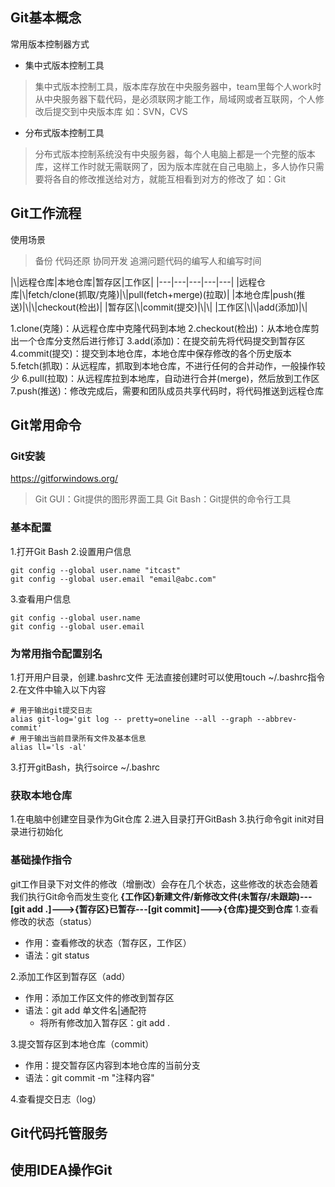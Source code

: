 ## Git基本概念
常用版本控制器方式
* 集中式版本控制工具
> 集中式版本控制工具，版本库存放在中央服务器中，team里每个人work时从中央服务器下载代码，是必须联网才能工作，局域网或者互联网，个人修改后提交到中央版本库
> 如：SVN，CVS

* 分布式版本控制工具
> 分布式版本控制系统没有中央服务器，每个人电脑上都是一个完整的版本库，这样工作时就无需联网了，因为版本库就在自己电脑上，多人协作只需要将各自的修改推送给对方，就能互相看到对方的修改了
> 如：Git

## Git工作流程
使用场景
> 备份
> 代码还原
> 协同开发
> 追溯问题代码的编写人和编写时间

|\\|远程仓库|本地仓库|暂存区|工作区|
|---|---|---|---|---|
|远程仓库|\\|fetch/clone(抓取/克隆)|\\|pull(fetch+merge)(拉取)|
|本地仓库|push(推送)|\\|\\|checkout(检出)|
|暂存区|\\|commit(提交)|\\|\\|
|工作区|\\|\\|add(添加)|\\|

1.clone(克隆)：从远程仓库中克隆代码到本地
2.checkout(检出)：从本地仓库剪出一个仓库分支然后进行修订
3.add(添加)：在提交前先将代码提交到暂存区
4.commit(提交)：提交到本地仓库，本地仓库中保存修改的各个历史版本
5.fetch(抓取)：从远程库，抓取到本地仓库，不进行任何的合并动作，一般操作较少
6.pull(拉取)：从远程库拉到本地库，自动进行合并(merge)，然后放到工作区
7.push(推送)：修改完成后，需要和团队成员共享代码时，将代码推送到远程仓库
## Git常用命令
### Git安装
https://gitforwindows.org/
> Git GUI：Git提供的图形界面工具
> Git Bash：Git提供的命令行工具

### 基本配置
1.打开Git Bash
2.设置用户信息
```git
git config --global user.name "itcast"
git config --global user.email "email@abc.com"
```
3.查看用户信息
```git
git config --global user.name
git config --global user.email
```

### 为常用指令配置别名
1.打开用户目录，创建.bashrc文件
无法直接创建时可以使用touch ~/.bashrc指令
2.在文件中输入以下内容
```git
# 用于输出git提交日志
alias git-log='git log -- pretty=oneline --all --graph --abbrev-commit'
# 用于输出当前目录所有文件及基本信息
alias ll='ls -al'
```
3.打开gitBash，执行soirce ~/.bashrc

### 获取本地仓库
1.在电脑中创建空目录作为Git仓库
2.进入目录打开GitBash
3.执行命令git init对目录进行初始化

### 基础操作指令
git工作目录下对文件的修改（增删改）会存在几个状态，这些修改的状态会随着我们执行Git命令而发生变化
**{工作区}新建文件/新修改文件(未暂存/未跟踪)---[git add .]--->{暂存区}已暂存---[git commit]--->{仓库}提交到仓库**
1.查看修改的状态（status）
* 作用：查看修改的状态（暂存区，工作区）
* 语法：git status

2.添加工作区到暂存区（add）
* 作用：添加工作区文件的修改到暂存区
* 语法：git add 单文件名|通配符
	* 将所有修改加入暂存区：git add .

3.提交暂存区到本地仓库（commit）
* 作用：提交暂存区内容到本地仓库的当前分支
* 语法：git commit -m "注释内容"

4.查看提交日志（log）

## Git代码托管服务

## 使用IDEA操作Git

